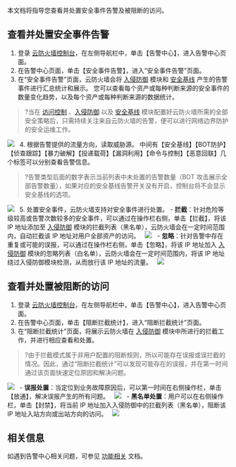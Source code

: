 本文档将指导您查看并处置安全事件告警及被阻断的访问。

## 查看并处置安全事件告警
1. 登录 [云防火墙控制台](https://console.cloud.tencent.com/cfw/warncenter)，在左侧导航栏中，单击【告警中心】，进入告警中心页面。
2. 在告警中心页面，单击【安全事件告警】，进入“安全事件告警”页面。
3. 在“安全事件告警”页面，云防火墙会将 [入侵防御](https://cloud.tencent.com/document/product/1132/45857) 模块和 [安全基线](https://console.cloud.tencent.com/cfw/secline) 产生的告警事件进行汇总统计和展示。
您可以查看每个资产或每种判断来源的安全事件的数量变化趋势，以及每个资产或每种判断来源的数据统计。
>?当在 [访问控制](https://cloud.tencent.com/document/product/1132/45856) 、[入侵防御](https://cloud.tencent.com/document/product/1132/45857) 以及 [安全基线](https://console.cloud.tencent.com/cfw/secline) 模块配置好云防火墙所需的全部安全策略后，只需持续关注来自云防火墙的告警，便可以进行网络边界防护的安全运维工作。
>
![](https://main.qcloudimg.com/raw/fa3ddffe26bcad98aa785c1d1c97dab4.png)
&nbsp;
4. 根据告警提供的流量方向，读取威胁源。
中间有【安全基线】【BOT防护】【侦查跟踪】【暴力破解】【投递载荷】【漏洞利用】【命令与控制】【恶意回联】几个标签可以分别查看告警信息。
>?告警类型后面的数字表示当前列表中未处置的告警数量（BOT 攻击展示全部告警数量），如果对应的安全基线告警开关没有开启，控制台将不会显示安全基线的选项。
>
![](https://main.qcloudimg.com/raw/dff85eddd11f5bbf4413f34909523858.png)
	&nbsp;
5. 处置安全事件，云防火墙支持对安全事件进行处置。
	- **拦截**：针对危险等级较高或告警次数较多的安全事件，可以通过在操作栏右侧，单击【拦截】，将该 IP 地址添加至 [入侵防御](https://console.cloud.tencent.com/cfw/ips) 模块的拦截列表（黑名单），云防火墙会在一定时间范围内，自动拦截该 IP 地址对用户全部资产的访问。
	&nbsp;
	![](https://main.qcloudimg.com/raw/a3fdc21a0aeda9a7009e722e750a9a87.png)
&nbsp;
	- **忽略**：针对告警中存在重复或可能的误报，可以通过在操作栏右侧，单击【忽略】，将该 IP 地址加入 [入侵防御](https://console.cloud.tencent.com/cfw/ips) 模块的忽略列表（白名单），云防火墙会在一定时间范围内，将该 IP 地址绕过入侵防御模块检测，从而放行该 IP 地址的流量。
	&nbsp;
	![](https://main.qcloudimg.com/raw/c8b1936587719e123a510a0f39055596.png)


## 查看并处置被阻断的访问
1. 登录 [云防火墙控制台](https://console.cloud.tencent.com/cfw/warncenter)，在左侧导航栏中，单击【告警中心】，进入告警中心页面。
2. 在告警中心页面，单击【阻断拦截统计】，进入“阻断拦截统计”页面。
3. 在“阻断拦截统计”页面，将展示云防火墙在 [入侵防御](https://cloud.tencent.com/document/product/1132/45857) 模块中所进行的拦截工作，并进行相应查看和处置。 
>?由于拦截模式属于非用户配置的阻断规则，所以可能存在误报或误拦截的情况。因此，通过“阻断拦截统计”可以发现可能存在的误报，并在第一时间通过该页面快速定位原因和解决问题。
>
![](https://main.qcloudimg.com/raw/47763e1bc1fb6eca2164411d4aa02bef.png)
&nbsp;
	- **误报处置**：当定位到业务故障原因后，可以第一时间在右侧操作栏，单击【放通】，解决误报产生的所有问题。
&nbsp;
![](https://main.qcloudimg.com/raw/61bc0a8df4c8f5b9d78ee0d4c503cc86.png)
&nbsp;
	- **黑名单处置**：用户可以在右侧操作栏，单击【封禁】，将当前 IP 地址加入入侵防御中的拦截列表（黑名单），阻断该 IP 地址入站方向或出站方向的访问。
&nbsp;
![](https://main.qcloudimg.com/raw/f587f6ae9073945399d95361ae2663bb.png)

## 相关信息
如遇到告警中心相关问题，可参见 [功能相关](https://cloud.tencent.com/document/product/1132/45764#.E5.91.8A.E8.AD.A6.E6.B5.81.E9.87.8F.E7.9B.B8.E5.85.B3) 文档。
